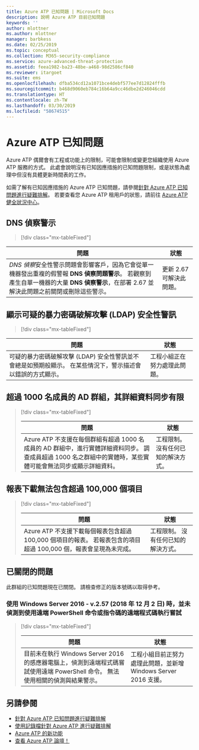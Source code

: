 ```yaml
---
title: Azure ATP 已知問題 | Microsoft Docs
description: 說明 Azure ATP 目前已知問題
keywords: ''
author: mlottner
ms.author: mlottner
manager: barbkess
ms.date: 02/25/2019
ms.topic: conceptual
ms.collection: M365-security-compliance
ms.service: azure-advanced-threat-protection
ms.assetid: feea1982-ba23-48be-a468-98d2586cf840
ms.reviewer: itargoet
ms.suite: ems
ms.openlocfilehash: dfba534cd12a1071bce4debf577ee7d12824fffb
ms.sourcegitcommit: b468d9060eb784c16b64a9cc46dbe2d246046cdd
ms.translationtype: HT
ms.contentlocale: zh-TW
ms.lasthandoff: 03/30/2019
ms.locfileid: "58674515"
---
```

# <a name="azure-atp-known-issues"></a>Azure ATP 已知問題

Azure ATP 偶爾會有工程或功能上的限制，可能會限制或變更您組織使用 Azure ATP 服務的方式。 此處會說明沒有已知因應措施的已知問題限制，或是狀態為處理中但沒有具體更新時間表的工作。 

如需了解有已知因應措施的 Azure ATP 已知問題，請參閱[針對 Azure ATP 已知問題進行疑難排解](troubleshooting-atp-known-issues.md)。 若要查看您 Azure ATP 租用戶的狀態，請前往 [Azure ATP 健全狀況中心](atp-health-center.md)。 

## <a name="dns-reconnaissance-alert"></a>DNS 偵察警示
> [!div class="mx-tableFixed"] 

|問題|狀態|
|----|----|
*DNS 偵察*安全性警示問題會影響客戶，因為它會從單一機器發出重複的假警報 **DNS 偵察問題警示**。 若觀察到產生自單一機器的大量 **DNS 偵察警示**，在部署 2.67 並解決此問題之前關閉或刪除這些警示。 | 更新 2.67 可解決此問題。|

## <a name="suspected-brute-force-attack-ldap-security-alert-display"></a>顯示可疑的暴力密碼破解攻擊 (LDAP) 安全性警訊
> [!div class="mx-tableFixed"] 

|問題|狀態|
|----|----|
可疑的暴力密碼破解攻擊 (LDAP) 安全性警訊並不會總是如預期般顯示。 在某些情況下，警示描述會以錯誤的方式顯示。| 工程小組正在努力處理此問題。| 

## <a name="ad-groups-with-more-than-1000-members-have-limited-detail-sync"></a>超過 1000 名成員的 AD 群組，其詳細資料同步有限
> [!div class="mx-tableFixed"]  
> 
> |問題|狀態|
> |----|----|
> |Azure ATP 不支援在每個群組有超過 1000 名成員的 AD 群組中，進行實體詳細資料同步。 調查成員超過 1000 名之群組中的實體時，某些實體可能會無法同步或顯示詳細資料。|工程限制。 沒有任何已知的解決方式。|

## <a name="report-downloads-cannot-contain-more-than-100000-entries"></a>報表下載無法包含超過 100,000 個項目
> [!div class="mx-tableFixed"]  
> 
> |問題|狀態|
> |----|----|
> |Azure ATP 不支援下載每個報表包含超過 100,000 個項目的報表。 若報表包含的項目超過 100,000 個，報表會呈現為未完成。|工程限制。 沒有任何已知的解決方式。|

## <a name="closed-issues"></a>已關閉的問題

此群組的已知問題現在已關閉。 請檢查修正的版本號碼以取得參考。   
### <a name="remote-code-execution-attempts-using-remote-powershell-commands-or-scripts-are-not-detected-when-using-windows-server-2016---v257-december-2-2018"></a>使用 Windows Server 2016 - v.2.57 (2018 年 12 月 2 日) 時，並未偵測到使用遠端 PowerShell 命令或指令碼的遠端程式碼執行嘗試
> [!div class="mx-tableFixed"]  
> 
> |問題|狀態|
> |----|----|
> |目前未在執行 Windows Server 2016 的感應器電腦上，偵測到遠端程式碼嘗試使用遠端 PowerShell 命令。 無法使用相關的偵測與結果警示。|工程小組目前正努力處理此問題，並新增 Windows Server 2016 支援。|

## <a name="see-also"></a>另請參閱

- [針對 Azure ATP 已知問題進行疑難排解](troubleshooting-atp-known-issues.md)
- [使用記錄檔針對 Azure ATP 進行疑難排解](troubleshooting-atp-using-logs.md)
- [Azure ATP 的新功能](atp-whats-new.md)
- [查看 Azure ATP 論壇！](https://aka.ms/azureatpcommunity)
